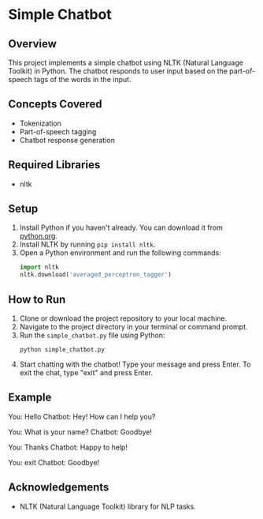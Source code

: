 # Simple Chatbot

## Overview
This project implements a simple chatbot using NLTK (Natural Language Toolkit) in Python. The chatbot responds to user input based on the part-of-speech tags of the words in the input.

## Concepts Covered
- Tokenization
- Part-of-speech tagging
- Chatbot response generation

## Required Libraries
- nltk

## Setup
1. Install Python if you haven't already. You can download it from [python.org](https://www.python.org/downloads/).
2. Install NLTK by running `pip install nltk`.
3. Open a Python environment and run the following commands:
    ```python
    import nltk
    nltk.download('averaged_perceptron_tagger')
    ```

## How to Run
1. Clone or download the project repository to your local machine.
2. Navigate to the project directory in your terminal or command prompt.
3. Run the `simple_chatbot.py` file using Python:
    ```
    python simple_chatbot.py
    ```
4. Start chatting with the chatbot! Type your message and press Enter. To exit the chat, type "exit" and press Enter.

## Example

You: Hello
Chatbot: Hey! How can I help you?

You: What is your name?
Chatbot: Goodbye!

You: Thanks
Chatbot: Happy to help!

You: exit
Chatbot: Goodbye!


## Acknowledgements
- NLTK (Natural Language Toolkit) library for NLP tasks.